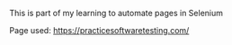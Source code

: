 This is part of my learning to automate pages in Selenium

Page used: https://practicesoftwaretesting.com/
